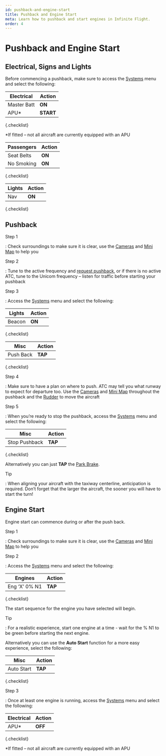 ```yaml
---
id: pushback-and-engine-start
title: Pushback and Engine Start
meta: Learn how to pushback and start engines in Infinite Flight.
order: 4
---
```



# Pushback and Engine Start            




## Electrical, Signs and Lights

 

Before commencing a pushback, make sure to access the [Systems](/guide/getting-started/pilot-user-interface/systems#systems) menu and select the following:



| Electrical  | Action    |
| ----------- | --------- |
| Master Batt | **ON**    |
| APU*        | **START** |

{.checklist}

*If fitted – not all aircraft are currently equipped with an APU




| Passengers | Action |
| ---------- | ------ |
| Seat Belts | **ON** |
| No Smoking | **ON** |

{.checklist}



| Lights | Action |
| ------ | ------ |
| Nav    | **ON** |

{.checklist}



## Pushback

 

Step 1

: Check surroundings to make sure it is clear, use the [Cameras](/guide/getting-started/pilot-user-interface/cameras#camera) and [Mini Map](/guide/getting-started/pilot-user-interface/flight-planning#mini-map) to help you

 

Step 2

: Tune to the active frequency and [request pushback](/guide/flying-guide/atc-communication/atis-pushback-and-taxi#pushback-communication-summary), or if there is no active ATC, tune to the Unicom frequency – listen for traffic before starting your pushback

 

Step 3

: Access the [Systems](/guide/getting-started/pilot-user-interface/systems#systems) menu and select the following:

 

| Lights | Action |
| ------ | ------ |
| Beacon | **ON** |

{.checklist}



| Misc      | Action  |
| --------- | ------- |
| Push Back | **TAP** |

{.checklist}



Step 4

: Make sure to have a plan on where to push. ATC may tell you what runway to expect for departure too. Use the [Cameras](/guide/getting-started/pilot-user-interface/cameras#camera) and [Mini Map](/guide/getting-started/pilot-user-interface/flight-planning#mini-map) throughout the pushback and the [Rudder](/guide/getting-started/pilot-user-interface/flight-controls#flight-controls) to move the aircraft

 

Step 5

: When you’re ready to stop the pushback, access the [Systems](/guide/getting-started/pilot-user-interface/systems#systems) menu and select the following:

 

| Misc          | Action  |
| ------------- | ------- |
| Stop Pushback | **TAP** |

{.checklist}



Alternatively you can just **TAP** the [Park Brake](/guide/getting-started/pilot-user-interface/flight-controls#flight-controls). 



Tip

:   When aligning your aircraft with the taxiway centerline, anticipation is required. Don’t forget that the larger the aircraft, the sooner you will have to start the turn!

 

## Engine Start

Engine start can commence during or after the push back.

 

Step 1

: Check surroundings to make sure it is clear, use the [Cameras](/guide/getting-started/pilot-user-interface/cameras#camera) and [Mini Map](/guide/getting-started/pilot-user-interface/flight-planning#mini-map) to help you

 

Step 2

: Access the [Systems](/guide/getting-started/pilot-user-interface/systems#systems) menu and select the following:

 

| Engines       | Action  |
| ------------- | ------- |
| Eng ‘X’ 0% N1 | **TAP** |

{.checklist}



The start sequence for the engine you have selected will begin.

 

Tip

:   For a realistic experience, start one engine at a time - wait for the % N1 to be green before starting the next engine.

 

Alternatively you can use the **Auto Start** function for a more easy experience, select the following:

 

| Misc       | Action  |
| ---------- | ------- |
| Auto Start | **TAP** |

{.checklist}



Step 3

: Once at least one engine is running, access the [Systems](/guide/getting-started/pilot-user-interface/systems#systems) menu and select the following:

 

| Electrical | Action  |
| ---------- | ------- |
| APU*       | **OFF** |

{.checklist}



*If fitted – not all aircraft are currently equipped with an APU